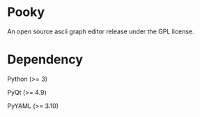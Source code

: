 Pooky
=====

An open source ascii graph editor release under the GPL license.

Dependency
=====

Python (>= 3)

PyQt (>= 4.9)

PyYAML (>= 3.10)
